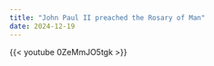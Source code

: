 ```yaml
---
title: "John Paul II preached the Rosary of Man"
date: 2024-12-19
---
```


{{< youtube 0ZeMmJO5tgk >}}
